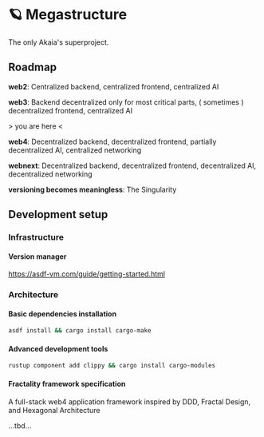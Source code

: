 # 🪐 Megastructure

The only Akaia's superproject.

## Roadmap

**web2**: Centralized backend, centralized frontend, centralized AI

**web3**: Backend decentralized only for most critical parts, ( sometimes ) decentralized frontend, centralized AI

\> you are here <

**web4**: Decentralized backend, decentralized frontend, partially decentralized AI, centralized networking

**webnext**: Decentralized backend, decentralized frontend, decentralized AI, decentralized networking

**versioning becomes meaningless**: The Singularity

## Development setup

### Infrastructure

#### Version manager

<https://asdf-vm.com/guide/getting-started.html>

### Architecture

#### Basic dependencies installation

```bash
asdf install && cargo install cargo-make
```

#### Advanced development tools

```bash
rustup component add clippy && cargo install cargo-modules
```

#### Fractality framework specification

A full-stack web4 application framework inspired by DDD, Fractal Design, and Hexagonal Architecture

...tbd...
